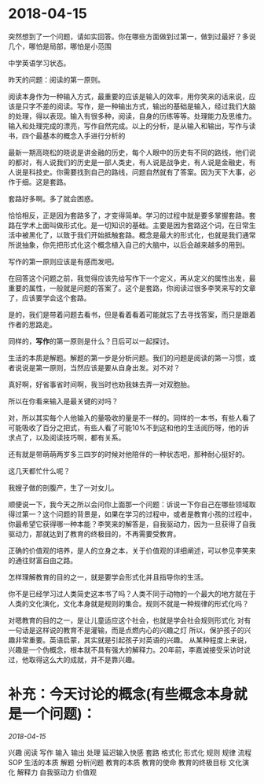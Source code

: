 # 2018-04-15

突然想到了一个问题，请如实回答。你在哪些方面做到过第一，做到过最好？多说几个，哪怕是局部，哪怕是小范围

中学英语学习状态。

昨天的问题：阅读的第一原则。

阅读本身作为一种输入方式，最重要的应该是输入的效率，用你笑来的话来说，应该是只字不差的阅读。写作，是一种输出方式，输出的基础是输入，经过我们大脑的处理，得以表现。输入有很多种，阅读，自身的历练等等。处理能力及思维力。输入和处理完成的漂亮，写作自然完成。以上的分析，是从输入和输出，写作与读书，四个最基本的概念入手进行分析的


最新一期高晓松的晓说是讲金融的历史，每个人眼中的历史有不同的路线，他们说的都对，有人说我们的历史是一部人类史，有人说是战争史，有人说是金融史，有人说是科技史。你需要找到自己的路线，问题自然就有了答案。因为天下大事，必作于细。这是套路。

套路好多啊。多了就会困惑。

恰恰相反，正是因为套路多了，才变得简单。学习的过程中就是要多掌握套路。套路在学术上面叫做形式化。是一切知识的基础。主要是因为套路这个词，在日常生活中被黑化了，以致于我们开始抵触套路。概念是最大的形式化，也就是我们通常所说抽象，你先把形式化这个概念植入自己的大脑中，以后会越来越多的用到。

写作的第一原则应该是有感而发吧。

在回答这个问题之前，我觉得应该先给写作下一个定义，再从定义的属性出发，最重要的属性，一般就是问题的答案了。这个是套路，你阅读过很多李笑来写的文章了，应该要学会这个套路。

是的，我们是带着问题去看书，但是看着看着可能就忘了去寻找答案，而只是跟着作者的思路走。

同样的，**写作**的第一原则是什么？日后可以一起探讨。

生活的本质是解题。解题的第一步是分析问题。我们的问题是阅读的第一习惯，或者说说是第一原则，当然应该是要从自身出发。对不对？

真好啊，好省事省时间啊，我当时也劝我妹去弄一对双胞胎。

所以在你看来输入是最关键的对吗？

对，所以其实每个人他输入的量吸收的量是不一样的。同样的一本书，有些人看了可能吸收了百分之把式，有些人看了可能10%不到这和他的生活阅历呀，他的诉求点了，以及阅读技巧啊，都有关系。

还有就是带萌萌两岁多三四岁的时候对他陪伴的一种状态吧，那种耐心挺好的。

这几天都忙什么呢？

我嫂子做的剖腹产，生了一对女儿。

顺便说一下，我今天之所以会问你上面那一个问题：诉说一下你自己在哪些领域取得过第一？这个问题的背景是，如果在学习的过程中，或者是教育小孩的过程中，你最希望它获得哪一种本能？李笑来的解答是，自我驱动力，因为一旦获得了自我驱动力，那就达到了教育的终极目的，不再需要受教育。

正确的价值观的培养，是人的立身之本，关于价值观的详细阐述，可以参见李笑来的通往财富自由之路。

怎样理解教育的目的之一，就是要学会形式化并且指导你的生活。

你不是已经学习过人类简史这本书了吗？人类不同于动物的一个最大的地方就在于人类的文化演化，文化本身就是规则的集合。规则不就是一种规律的形式化吗？

对嗯教育的目的之一，是让儿童适应这个社会，也就是学会社会规则形式化
对有一句话是这样说的教育不是灌输，而是点燃内心的兴趣之灯
所以，保护孩子的兴趣非常重要。英语启蒙，其实就是引起孩子对英语的兴趣。
从某种程度上来说，兴趣是一个伪概念，根本就不具有强大的解释力。20年前，李嘉诚接受采访时说过，他取得这么大的成就，并不是靠兴趣。


# 补充：今天讨论的概念(有些概念本身就是一个问题)：
*2018-04-15*

兴趣
阅读    写作    输入    输出    处理    延迟输入快感
套路    格式化  形式化  规则    规律    流程    SOP
生活的本质 解题    分析问题
教育的本质 教育的使命 教育的终极目标 文化演化
解释力  自我驱动力
价值观
